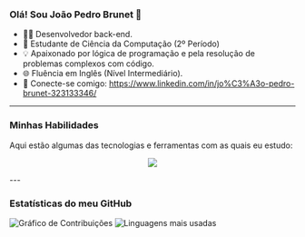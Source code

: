 ### Olá! Sou João Pedro Brunet 👋

- 👨‍💻 Desenvolvedor back-end.
- 🚀  Estudante de Ciência da Computação (2º Período)
- 💡 Apaixonado por lógica de programação e pela resolução de problemas complexos com código.
- 🌐 Fluência em Inglês (Nível Intermediário).
- 🔗 Conecte-se comigo: https://www.linkedin.com/in/jo%C3%A3o-pedro-brunet-323133346/

---

### Minhas Habilidades

Aqui estão algumas das tecnologias e ferramentas com as quais eu estudo:

<p align="center">
  <a href="https://skillicons.dev">
    <img src="https://skillicons.dev/icons?i=git,java,linux,py,spring" />
  </a>
</p>
---

### Estatísticas do meu GitHub

![Gráfico de Contribuições](https://github-readme-activity-graph.vercel.app/graph?username=pedrobrunet&theme=react-dark)
![Linguagens mais usadas](https://github-readme-stats.vercel.app/api/top-langs/?username=pedrobrunet&layout=compact&theme=dark)
